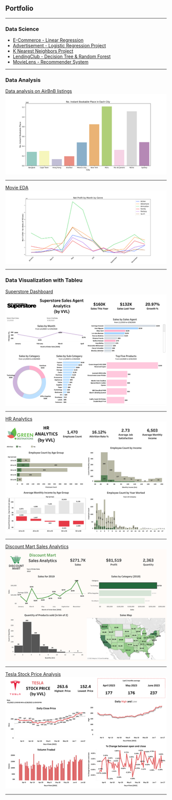 ## Portfolio

---

### Data Science

- [E-Commerce - Linear Regression](https://github.com/vietlinh0716/ds-ecommerce-linear-regression)
- [Advertisement -  Logistic Regression Project](https://github.com/vietlinh0716/ds-advertisement-logistics-regression)
- [K Nearest Neighbors Project](https://github.com/vietlinh0716/ds-k-nearest-neighbors)
- [LendingClub - Decision Tree & Random Forest](https://github.com/vietlinh0716/ds-lendingclub-decisiontree-randomforest)
- [MovieLens - Recommender System](https://github.com/vietlinh0716/ds-movielens-recommender-system)

---

### Data Analysis 

[Data analysis on AirBnB listings](https://github.com/vietlinh0716/data-analysis-airbnb)
<img src="images/instant_book_city.png"/>

---

[Movie EDA](https://github.com/vietlinh0716/data-analysis-movie-eda)
<img src="images/ProfitbyMonthbyGenre.png"/>

---

### Data Visualization with Tableu
[Superstore Dashboard](https://public.tableau.com/views/Superstore_16870789705640/Dashboard1?:language=en-US&:display_count=n&:origin=viz_share_link)
<img src="images/Dashboard 1.png"/>

---

[HR Analytics](https://public.tableau.com/views/HRAnalytics_16870283033890/Dashboard1?:language=en-US&:display_count=n&:origin=viz_share_link)
<img src="images/HR dashboard.png"/>

---

[Discount Mart Sales Analytics](https://public.tableau.com/views/DiscountMart_16870212233610/Dashboard1?:language=en-US&:display_count=n&:origin=viz_share_link)
<img src="images/Discount Mart.png"/>

---

[Tesla Stock Price Analysis](https://public.tableau.com/views/TeslaStockPriceAnalysis_16870859280230/Dashboard1?:language=en-US&:display_count=n&:origin=viz_share_link)
<img src="images/Tesla stock.png"/>

---
<p style="font-size:11px"></p>
